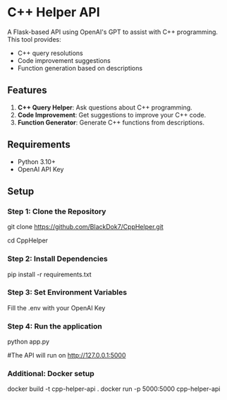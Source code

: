 # C++ Helper API

A Flask-based API using OpenAI's GPT to assist with C++ programming. This tool provides:
- C++ query resolutions
- Code improvement suggestions
- Function generation based on descriptions

## Features
1. **C++ Query Helper**: Ask questions about C++ programming.
2. **Code Improvement**: Get suggestions to improve your C++ code.
3. **Function Generator**: Generate C++ functions from descriptions.

## Requirements
- Python 3.10+
- OpenAI API Key

## Setup

### Step 1: Clone the Repository

git clone https://github.com/BlackDok7/CppHelper.git

cd CppHelper

### Step 2: Install Dependencies

pip install -r requirements.txt

### Step 3: Set Environment Variables

Fill the .env with your OpenAI Key

### Step 4: Run the application

python app.py

#The API will run on http://127.0.0.1:5000

### Additional: Docker setup

docker build -t cpp-helper-api .
docker run -p 5000:5000 cpp-helper-api

